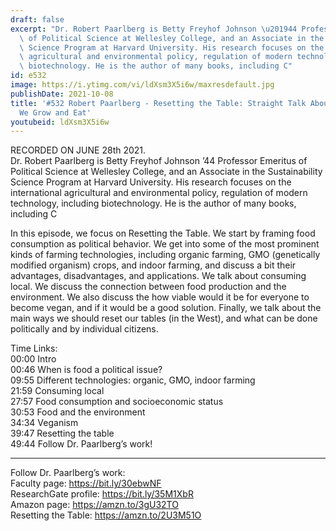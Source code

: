 ```yaml
---
draft: false
excerpt: "Dr. Robert Paarlberg is Betty Freyhof Johnson \u201944 Professor Emeritus\
  \ of Political Science at Wellesley College, and an Associate in the Sustainability\
  \ Science Program at Harvard University. His research focuses on the international\
  \ agricultural and environmental policy, regulation of modern technology, including\
  \ biotechnology. He is the author of many books, including C"
id: e532
image: https://i.ytimg.com/vi/ldXsm3X5i6w/maxresdefault.jpg
publishDate: 2021-10-08
title: '#532 Robert Paarlberg - Resetting the Table: Straight Talk About the Food
  We Grow and Eat'
youtubeid: ldXsm3X5i6w
---
```

RECORDED ON JUNE 28th 2021.  
Dr. Robert Paarlberg is Betty Freyhof Johnson ’44 Professor Emeritus of Political Science at Wellesley College, and an Associate in the Sustainability Science Program at Harvard University. His research focuses on the international agricultural and environmental policy, regulation of modern technology, including biotechnology. He is the author of many books, including C

In this episode, we focus on Resetting the Table. We start by framing food consumption as political behavior. We get into some of the most prominent kinds of farming technologies, including organic farming, GMO (genetically modified organism) crops, and indoor farming, and discuss a bit their advantages, disadvantages, and applications. We talk about consuming local. We discuss the connection between food production and the environment. We also discuss the how viable would it be for everyone to become vegan, and if it would be a good solution. Finally, we talk about the main ways we should reset our tables (in the West), and what can be done politically and by individual citizens.

Time Links:  
00:00  Intro  
00:46  When is food a political issue?  
09:55  Different technologies: organic, GMO, indoor farming  
21:59  Consuming local  
27:57  Food consumption and socioeconomic status  
30:53  Food and the environment  
34:34  Veganism  
39:47  Resetting the table  
49:44  Follow Dr. Paarlberg’s work!

---

Follow Dr. Paarlberg’s work:  
Faculty page: https://bit.ly/30ebwNF  
ResearchGate profile: https://bit.ly/35M1XbR  
Amazon page: https://amzn.to/3gU32TO  
Resetting the Table: https://amzn.to/2U3M51O
